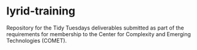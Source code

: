 # lyrid-training

Repository for the Tidy Tuesdays deliverables submitted as part of the requirements for membership to the Center for Complexity and Emerging Technologies (COMET).
